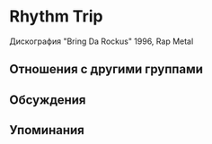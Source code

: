 # Rhythm Trip

Дискография
"Bring Da Rockus" 1996, Rap Metal

## Отношения с другими группами


## Обсуждения


## Упоминания

